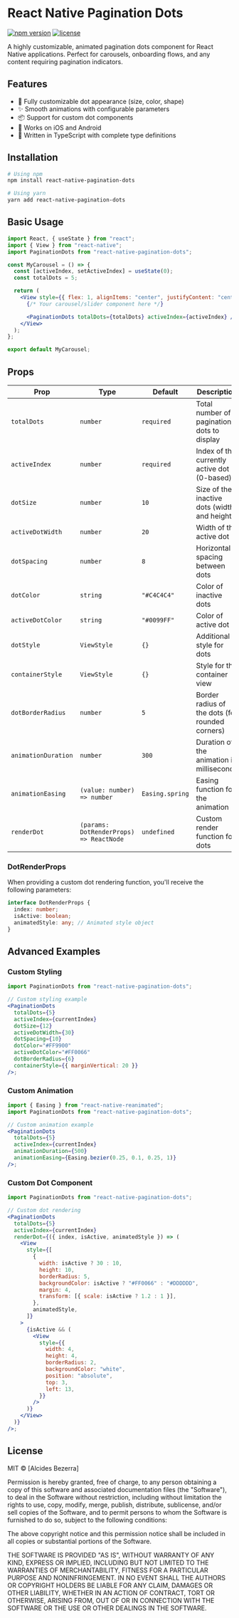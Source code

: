 # React Native Pagination Dots

[![npm version](https://img.shields.io/npm/v/react-native-pagination-dots.svg)](https://www.npmjs.com/package/react-native-pagination-dots)
[![license](https://img.shields.io/npm/l/react-native-pagination-dots.svg)](https://github.com/yourusername/react-native-pagination-dots/blob/master/LICENSE)

A highly customizable, animated pagination dots component for React Native applications. Perfect for carousels, onboarding flows, and any content requiring pagination indicators.

## Features

- 🎨 Fully customizable dot appearance (size, color, shape)
- ✨ Smooth animations with configurable parameters
- 📦 Support for custom dot components
- 📱 Works on iOS and Android
- 🔧 Written in TypeScript with complete type definitions

## Installation

```bash
# Using npm
npm install react-native-pagination-dots

# Using yarn
yarn add react-native-pagination-dots
```

## Basic Usage

```jsx
import React, { useState } from "react";
import { View } from "react-native";
import PaginationDots from "react-native-pagination-dots";

const MyCarousel = () => {
  const [activeIndex, setActiveIndex] = useState(0);
  const totalDots = 5;

  return (
    <View style={{ flex: 1, alignItems: "center", justifyContent: "center" }}>
      {/* Your carousel/slider component here */}

      <PaginationDots totalDots={totalDots} activeIndex={activeIndex} />
    </View>
  );
};

export default MyCarousel;
```

## Props

| Prop                | Type                                    | Default         | Description                                     |
| ------------------- | --------------------------------------- | --------------- | ----------------------------------------------- |
| `totalDots`         | `number`                                | `required`      | Total number of pagination dots to display      |
| `activeIndex`       | `number`                                | `required`      | Index of the currently active dot (0-based)     |
| `dotSize`           | `number`                                | `10`            | Size of the inactive dots (width and height)    |
| `activeDotWidth`    | `number`                                | `20`            | Width of the active dot                         |
| `dotSpacing`        | `number`                                | `8`             | Horizontal spacing between dots                 |
| `dotColor`          | `string`                                | `"#C4C4C4"`     | Color of inactive dots                          |
| `activeDotColor`    | `string`                                | `"#0099FF"`     | Color of active dot                             |
| `dotStyle`          | `ViewStyle`                             | `{}`            | Additional style for dots                       |
| `containerStyle`    | `ViewStyle`                             | `{}`            | Style for the container view                    |
| `dotBorderRadius`   | `number`                                | `5`             | Border radius of the dots (for rounded corners) |
| `animationDuration` | `number`                                | `300`           | Duration of the animation in milliseconds       |
| `animationEasing`   | `(value: number) => number`             | `Easing.spring` | Easing function for the animation               |
| `renderDot`         | `(params: DotRenderProps) => ReactNode` | `undefined`     | Custom render function for dots                 |

### DotRenderProps

When providing a custom dot rendering function, you'll receive the following parameters:

```typescript
interface DotRenderProps {
  index: number;
  isActive: boolean;
  animatedStyle: any; // Animated style object
}
```

## Advanced Examples

### Custom Styling

```jsx
import PaginationDots from "react-native-pagination-dots";

// Custom styling example
<PaginationDots
  totalDots={5}
  activeIndex={currentIndex}
  dotSize={12}
  activeDotWidth={30}
  dotSpacing={10}
  dotColor="#FF9900"
  activeDotColor="#FF0066"
  dotBorderRadius={6}
  containerStyle={{ marginVertical: 20 }}
/>;
```

### Custom Animation

```jsx
import { Easing } from "react-native-reanimated";
import PaginationDots from "react-native-pagination-dots";

// Custom animation example
<PaginationDots
  totalDots={5}
  activeIndex={currentIndex}
  animationDuration={500}
  animationEasing={Easing.bezier(0.25, 0.1, 0.25, 1)}
/>;
```

### Custom Dot Component

```jsx
import PaginationDots from "react-native-pagination-dots";

// Custom dot rendering
<PaginationDots
  totalDots={5}
  activeIndex={currentIndex}
  renderDot={({ index, isActive, animatedStyle }) => (
    <View
      style={[
        {
          width: isActive ? 30 : 10,
          height: 10,
          borderRadius: 5,
          backgroundColor: isActive ? "#FF0066" : "#DDDDDD",
          margin: 4,
          transform: [{ scale: isActive ? 1.2 : 1 }],
        },
        animatedStyle,
      ]}
    >
      {isActive && (
        <View
          style={{
            width: 4,
            height: 4,
            borderRadius: 2,
            backgroundColor: "white",
            position: "absolute",
            top: 3,
            left: 13,
          }}
        />
      )}
    </View>
  )}
/>;
```

## License

MIT © [Alcides Bezerra]

Permission is hereby granted, free of charge, to any person obtaining a copy of this software and associated documentation files (the "Software"), to deal in the Software without restriction, including without limitation the rights to use, copy, modify, merge, publish, distribute, sublicense, and/or sell copies of the Software, and to permit persons to whom the Software is furnished to do so, subject to the following conditions:

The above copyright notice and this permission notice shall be included in all copies or substantial portions of the Software.

THE SOFTWARE IS PROVIDED "AS IS", WITHOUT WARRANTY OF ANY KIND, EXPRESS OR IMPLIED, INCLUDING BUT NOT LIMITED TO THE WARRANTIES OF MERCHANTABILITY, FITNESS FOR A PARTICULAR PURPOSE AND NONINFRINGEMENT. IN NO EVENT SHALL THE AUTHORS OR COPYRIGHT HOLDERS BE LIABLE FOR ANY CLAIM, DAMAGES OR OTHER LIABILITY, WHETHER IN AN ACTION OF CONTRACT, TORT OR OTHERWISE, ARISING FROM, OUT OF OR IN CONNECTION WITH THE SOFTWARE OR THE USE OR OTHER DEALINGS IN THE SOFTWARE.
